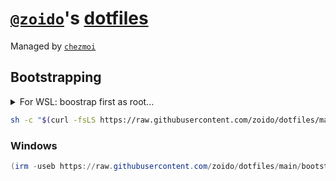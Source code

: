 # [`@zoido`](https://github.com/zoido)'s [dotfiles](https://dotfiles.github.io/)

Managed by [`chezmoi`](https://www.chezmoi.io/)

## Bootstrapping

<details>
<summary>For WSL:  boostrap first as root...</summary>

```sh
sh -c "$(curl -fsLS https://raw.githubusercontent.com/zoido/dotfiles/main/dot_archlinux/bootstrap_wsl.sh)"
```
----
</details>

```sh
sh -c "$(curl -fsLS https://raw.githubusercontent.com/zoido/dotfiles/main/bootstrap.sh)"
```

### Windows

```ps1
(irm -useb https://raw.githubusercontent.com/zoido/dotfiles/main/bootstrap.bat) | powershell -c -
```
